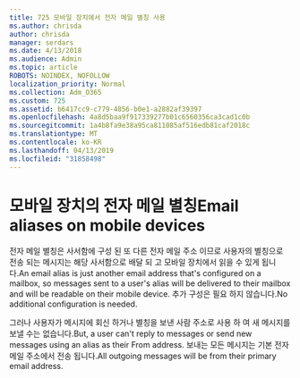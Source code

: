```yaml
---
title: 725 모바일 장치에서 전자 메일 별칭 사용
ms.author: chrisda
author: chrisda
manager: serdars
ms.date: 4/13/2018
ms.audience: Admin
ms.topic: article
ROBOTS: NOINDEX, NOFOLLOW
localization_priority: Normal
ms.collection: Adm_O365
ms.custom: 725
ms.assetid: b6417cc9-c779-4856-b0e1-a2882af39397
ms.openlocfilehash: 4a8d5baa9f917339277b01c6560356ca3cad1c0b
ms.sourcegitcommit: 1a4b8fa9e38a95ca811085af516edb81caf2018c
ms.translationtype: MT
ms.contentlocale: ko-KR
ms.lasthandoff: 04/13/2019
ms.locfileid: "31858498"
---
```

# <a name="email-aliases-on-mobile-devices"></a><span data-ttu-id="7e255-102">모바일 장치의 전자 메일 별칭</span><span class="sxs-lookup"><span data-stu-id="7e255-102">Email aliases on mobile devices</span></span>

<span data-ttu-id="7e255-103">전자 메일 별칭은 사서함에 구성 된 또 다른 전자 메일 주소 이므로 사용자의 별칭으로 전송 되는 메시지는 해당 사서함으로 배달 되 고 모바일 장치에서 읽을 수 있게 됩니다.</span><span class="sxs-lookup"><span data-stu-id="7e255-103">An email alias is just another email address that's configured on a mailbox, so messages sent to a user's alias will be delivered to their mailbox and will be readable on their mobile device.</span></span> <span data-ttu-id="7e255-104">추가 구성은 필요 하지 않습니다.</span><span class="sxs-lookup"><span data-stu-id="7e255-104">No additional configuration is needed.</span></span>

<span data-ttu-id="7e255-105">그러나 사용자가 메시지에 회신 하거나 별칭을 보낸 사람 주소로 사용 하 여 새 메시지를 보낼 수는 없습니다.</span><span class="sxs-lookup"><span data-stu-id="7e255-105">But, a user can't reply to messages or send new messages using an alias as their From address.</span></span> <span data-ttu-id="7e255-106">보내는 모든 메시지는 기본 전자 메일 주소에서 전송 됩니다.</span><span class="sxs-lookup"><span data-stu-id="7e255-106">All outgoing messages will be from their primary email address.</span></span>
